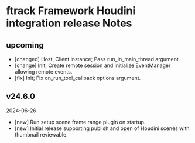 # ftrack Framework Houdini integration release Notes


## upcoming

* [changed] Host, Client instance; Pass run_in_main_thread argument.
* [change] Init; Create remote session and initialize EventManager allowing remote events.
* [fix] Init; Fix on_run_tool_callback options argument.


## v24.6.0
2024-06-26

* [new] Run setup scene frame range plugin on startup.
* [new] Initial release supporting publish and open of Houdini scenes with thumbnail reviewable.
